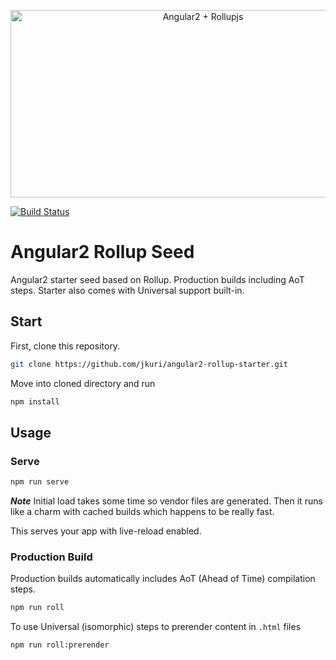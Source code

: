 <p align="center">
  <img src="https://cloud.githubusercontent.com/assets/1796022/18933885/1d9ee578-85d7-11e6-8e17-1451bd97a450.png" alt="Angular2 + Rollupjs" width="600px" height="300px">
</p>

[![Build Status](https://travis-ci.org/jkuri/angular2-rollup-starter.svg?branch=master)](https://travis-ci.org/jkuri/angular2-rollup-starter)

# Angular2 Rollup Seed

Angular2 starter seed based on Rollup.
Production builds including AoT steps. 
Starter also comes with Universal support built-in. 

## Start

First, clone this repository.

```sh
git clone https://github.com/jkuri/angular2-rollup-starter.git
```

Move into cloned directory and run 

```sh
npm install
```

## Usage

### Serve

```sh
npm run serve
```

***Note*** Initial load takes some time so vendor files are generated. 
Then it runs like a charm with cached builds which happens to be really fast.

This serves your app with live-reload enabled.

### Production Build

Production builds automatically includes AoT (Ahead of Time) compilation steps. 

```sh
npm run roll
```

To use Universal (isomorphic) steps to prerender content in `.html` files
```sh
npm run roll:prerender
```
